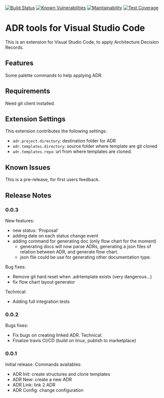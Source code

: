 [![Build Status](https://travis-ci.org/vincent-ledu/vscode-adr-tools-extension.svg?branch=master)](https://travis-ci.org/vincent-ledu/vscode-adr-tools-extension)
[![Known Vulnerabilities](https://snyk.io/test/github/vincent-ledu/vscode-adr-tools-extension/badge.svg)](https://snyk.io/test/github/vincent-ledu/vscode-adr-tools-extension)
[![Maintainability](https://api.codeclimate.com/v1/badges/57f0818005519ef011ae/maintainability)](https://codeclimate.com/github/vincent-ledu/vscode-adr-tools-extension/maintainability)
[![Test Coverage](https://api.codeclimate.com/v1/badges/57f0818005519ef011ae/test_coverage)](https://codeclimate.com/github/vincent-ledu/vscode-adr-tools-extension/test_coverage)

# ADR tools for Visual Studio Code

This is an extension for Visual Studio Code, to apply Architecture Decision Records.

## Features

Some palette commands to help applying ADR.

## Requirements

Need git client installed.

## Extension Settings

This extension contributes the following settings:

* `adr.project.directory`: destination folder for ADR
* `adr.templates.directory`: source folder where template are git cloned
* `adr.templates.repo`: url from where templates are cloned.

## Known Issues

This is a pre-release, for first users feedback.

## Release Notes

### 0.0.3

New features:
* new status: 'Proposal'
* adding date on each status change event
* adding command for generating doc (only flow chart for the moment)
  * generating docs will now parse ADRs, generating a json files of relation between ADR, and generate flow chart.
  * json file could be use for generating other documentation type.

Bug fixes:
* Remove git hard reset when .adrtemplate exists (very dangerous...)
* fix flow chart layout generator

Technical: 
* Adding full integration tests

### 0.0.2

Bugs fixes:
* Fix bugs on creating linked ADR.
Technical:
* Finalize travis CI/CD (build on linux, publish to marketplace)

### 0.0.1

Initial release.
Commands availables:
* ADR Init: create structures and clone templates
* ADR New: create a new ADR
* ADR Link: link 2 ADR
* ADR Config: change configuration